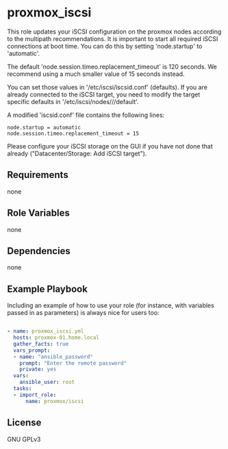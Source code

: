proxmox_iscsi
=========
This role updates your iSCSI configuration on the proxmox nodes according to the multipath recommendations. It is important to start all required iSCSI connections at boot time. You can do this by setting 'node.startup' to 'automatic'.

The default 'node.session.timeo.replacement_timeout' is 120 seconds. We recommend using a much smaller value of 15 seconds instead.

You can set those values in '/etc/iscsi/iscsid.conf' (defaults). If you are already connected to the iSCSI target, you need to modify the target specific defaults in '/etc/iscsi/nodes/<TARGET>/<PORTAL>/default'.

A modified 'iscsid.conf' file contains the following lines:
```
node.startup = automatic
node.session.timeo.replacement_timeout = 15
```

Please configure your iSCSI storage on the GUI if you have not done that already ("Datacenter/Storage: Add iSCSI target").

Requirements
------------

none

Role Variables
--------------

none

Dependencies
------------

none

Example Playbook
----------------

Including an example of how to use your role (for instance, with variables passed in as parameters) is always nice for users too:
```yaml

- name: proxmox_iscsi.yml
  hosts: proxmox-01.home.local
  gather_facts: true
  vars_prompt: 
  - name: "ansible_password"
    prompt: "Enter the remote password"
    private: yes
  vars: 
    ansible_user: root
  tasks:
  - import_role: 
      name: proxmox/iscsi
```

License
-------

GNU GPLv3
